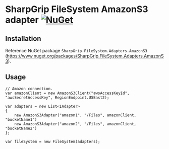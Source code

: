 # SharpGrip FileSystem AmazonS3 adapter [![NuGet](https://img.shields.io/nuget/v/SharpGrip.FileSystem.Adapters.AmazonS3)](https://www.nuget.org/packages/SharpGrip.FileSystem.Adapters.AmazonS3)

## Installation

Reference NuGet package `SharpGrip.FileSystem.Adapters.AmazonS3` (https://www.nuget.org/packages/SharpGrip.FileSystem.Adapters.AmazonS3).

## Usage

```
// Amazon connection.
var amazonClient = new AmazonS3Client("awsAccessKeyId", "awsSecretAccessKey", RegionEndpoint.USEast2);

var adapters = new List<IAdapter>
{
    new AmazonS3Adapter("amazon1", "/Files", amazonClient, "bucketName1")
    new AmazonS3Adapter("amazon2", "/Files", amazonClient, "bucketName2")
};

var fileSystem = new FileSystem(adapters);
```